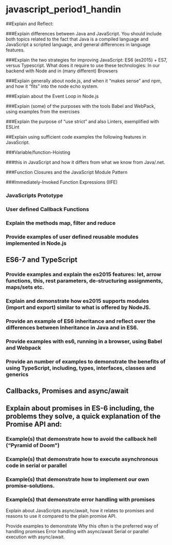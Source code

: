 # javascript_period1_handin

##Explain and Reflect:

###Explain differences between Java and JavaScript. You should include both topics related to the fact that Java is a compiled language and JavaScript a scripted language, and general differences in language features.


###Explain the two strategies for improving JavaScript: ES6 (es2015) + ES7, versus Typescript. What does it require to use these technologies: In our backend with Node and in (many different) Browsers

###Explain generally about node.js, and when it “makes sense” and npm, and how it “fits” into the node echo system.

###Explain about the Event Loop in Node.js

###Explain (some) of the purposes with the tools Babel and WebPack, using  examples from the exercises

###Explain the purpose of “use strict” and also Linters, exemplified with ESLint 


##Explain using sufficient code examples the following features in JavaScript. 

###Variable/function-Hoisting

###this in JavaScript and how it differs from what we know from Java/.net.

###Function Closures and the JavaScript Module Pattern

###Immediately-Invoked Function Expressions (IIFE)

### JavaScripts Prototype

### User defined Callback Functions

### Explain the methods map, filter and reduce

### Provide examples of user defined reusable modules implemented in Node.js


## ES6-7 and TypeScript

### Provide examples and explain the es2015 features: let, arrow functions, this, rest parameters, de-structuring assignments, maps/sets etc.

### Explain and demonstrate how es2015 supports modules (import and export) similar to what is offered by NodeJS.

### Provide an example of ES6 inheritance and reflect over the differences between Inheritance in Java and in ES6.

### Provide examples with es6, running in a browser, using Babel and Webpack

### Provide an number of examples to demonstrate the benefits of using TypeScript, including, types, interfaces, classes and generics


## Callbacks, Promises and async/await

## Explain about promises in ES-6 including, the problems they solve, a quick explanation of the Promise API and:

### Example(s) that demonstrate how to avoid the callback hell  (“Pyramid of Doom")

### Example(s) that demonstrate how to execute asynchronous code in serial or parallel

### Example(s) that demonstrate how to implement our own promise-solutions.

### Example(s) that demonstrate error handling with promises

Explain about JavaScripts async/await, how it relates to promises and reasons to use it compared to the plain promise API.

Provide examples to demonstrate 
Why this often is the preferred way of handling promises
Error handling with async/await
Serial or parallel execution with async/await.

